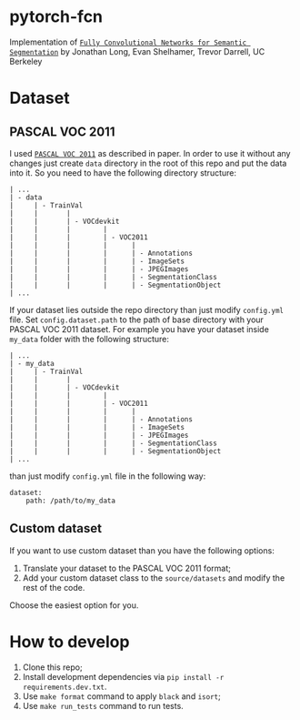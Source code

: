 # pytorch-fcn

Implementation of [`Fully Convolutional Networks for Semantic Segmentation`](https://arxiv.org/abs/1411.4038) by Jonathan Long, Evan Shelhamer, Trevor Darrell, UC Berkeley

# Dataset
## PASCAL VOC 2011
I used [`PASCAL VOC 2011`](http://host.robots.ox.ac.uk/pascal/VOC/voc2011/index.html) as described in paper.
In order to use it without any changes just create `data` directory in the root of this repo and put the data into it. So you need to have the following directory structure:
```
| ...
| - data
|     | - TrainVal
|     |       |
|     |       | - VOCdevkit
|     |       |        |
|     |       |        | - VOC2011
|     |       |        |      |
|     |       |        |      | - Annotations
|     |       |        |      | - ImageSets
|     |       |        |      | - JPEGImages
|     |       |        |      | - SegmentationClass
|     |       |        |      | - SegmentationObject
| ...
```
If your dataset lies outside the repo directory than just modify `config.yml` file. Set
`config.dataset.path` to the path of base directory with your PASCAL VOC 2011 dataset.
For example you have your dataset inside `my_data` folder with the following structure:
```
| ...
| - my_data
|     | - TrainVal
|     |       |
|     |       | - VOCdevkit
|     |       |        |
|     |       |        | - VOC2011
|     |       |        |      |
|     |       |        |      | - Annotations
|     |       |        |      | - ImageSets
|     |       |        |      | - JPEGImages
|     |       |        |      | - SegmentationClass
|     |       |        |      | - SegmentationObject
| ...
```
than just modify `config.yml` file in the following way:
```
dataset:
    path: /path/to/my_data
```

## Custom dataset
If you want to use custom dataset than you have the following options:
1. Translate your dataset to the PASCAL VOC 2011 format;
2. Add your custom dataset class to the `source/datasets` and modify the rest of the code.

Choose the easiest option for you.
# How to develop
1. Clone this repo;
2. Install development dependencies via `pip install -r requirements.dev.txt`.
3. Use `make format` command to apply `black` and `isort`;
4. Use `make run_tests` command to run tests.